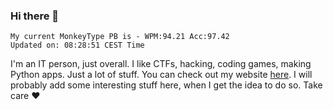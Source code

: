 ### Hi there 👋
<!-- PB START -->
```
My current MonkeyType PB is - WPM:94.21 Acc:97.42
Updated on: 08:28:51 CEST Time
```
<!-- PB END -->
I'm an IT person, just overall. I like CTFs, hacking, coding games, making Python apps. Just a lot of stuff.
You can check out my website [here](https://skill3472.github.io/).
I will probably add some interesting stuff here, when I get the idea to do so. Take care ❤️
